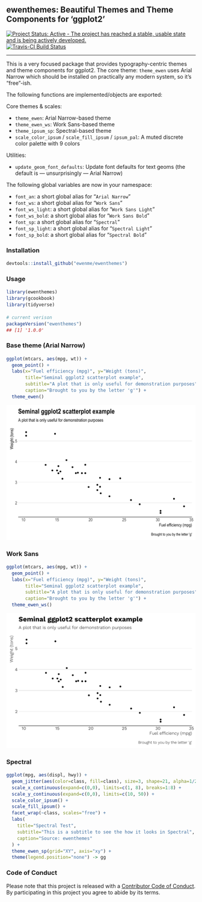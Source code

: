 
## ewenthemes: Beautiful Themes and Theme Components for ‘ggplot2’

[![Project Status: Active - The project has reached a stable, usable
state and is being actively
developed.](http://www.repostatus.org/badges/0.1.0/active.svg)](http://www.repostatus.org/#active)
[![Travis-CI Build
Status](https://travis-ci.org/ewenme/ewenthemes.svg?branch=master)](https://travis-ci.org/ewenme/ewenthemes)

-----

This is a very focused package that provides typography-centric themes
and theme components for ggplot2. The core theme: `theme_ewen` uses
Arial Narrow which should be installed on practically any modern system,
so it’s “free”-ish.

The following functions are implemented/objects are exported:

Core themes & scales:

  - `theme_ewen`: Arial Narrow-based theme
  - `theme_ewen_ws`: Work Sans-based theme
  - `theme_ipsum_sp`: Spectral-based theme
  - `scale_color_ipsum` / `scale_fill_ipsum` / `ipsum_pal`: A muted
    discrete color palette with 9 colors

Utilities:

  - `update_geom_font_defaults`: Update font defaults for text geoms
    (the default is — unsurprisingly — Arial Narrow)

The following global variables are now in your namespace:

  - `font_an`: a short global alias for “`Arial Narrow`”
  - `font_ws`: a short global alias for “`Work Sans`”
  - `font_ws_light`: a short global alias for “`Work Sans Light`”
  - `font_ws_bold`: a short global alias for “`Work Sans Bold`”
  - `font_sp`: a short global alias for “`Spectral`”
  - `font_sp_light`: a short global alias for “`Spectral Light`”
  - `font_sp_bold`: a short global alias for “`Spectral Bold`”

### Installation

``` r
devtools::install_github("ewenme/ewenthemes")
```

### Usage

``` r
library(ewenthemes)
library(gcookbook)
library(tidyverse)

# current verison
packageVersion("ewenthemes")
## [1] '1.0.0'
```

### Base theme (Arial Narrow)

``` r
ggplot(mtcars, aes(mpg, wt)) +
  geom_point() +
  labs(x="Fuel efficiency (mpg)", y="Weight (tons)",
       title="Seminal ggplot2 scatterplot example",
       subtitle="A plot that is only useful for demonstration purposes",
       caption="Brought to you by the letter 'g'") + 
  theme_ewen()
```

<img src="README_figs/README-unnamed-chunk-5-1.png" width="672" />

### Work Sans

``` r
ggplot(mtcars, aes(mpg, wt)) +
  geom_point() +
  labs(x="Fuel efficiency (mpg)", y="Weight (tons)",
       title="Seminal ggplot2 scatterplot example",
       subtitle="A plot that is only useful for demonstration purposes",
       caption="Brought to you by the letter 'g'") + 
  theme_ewen_ws()
```

<img src="README_figs/README-unnamed-chunk-6-1.png" width="672" />

### Spectral

``` r
ggplot(mpg, aes(displ, hwy)) +
  geom_jitter(aes(color=class, fill=class), size=3, shape=21, alpha=1/2) +
  scale_x_continuous(expand=c(0,0), limits=c(1, 8), breaks=1:8) +
  scale_y_continuous(expand=c(0,0), limits=c(10, 50)) +
  scale_color_ipsum() +
  scale_fill_ipsum() +
  facet_wrap(~class, scales="free") +
  labs(
    title="Spectral Test",
    subtitle="This is a subtitle to see the how it looks in Spectral",
    caption="Source: ewenthemes"
  ) +
  theme_ewen_sp(grid="XY", axis="xy") +
  theme(legend.position="none") -> gg
```

### Code of Conduct

Please note that this project is released with a [Contributor Code of
Conduct](CONDUCT.md). By participating in this project you agree to
abide by its terms.
